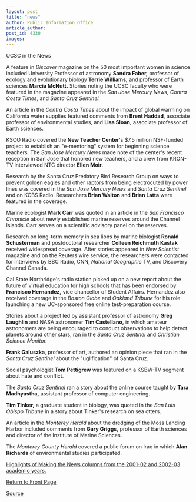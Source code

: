 ```yaml
---
layout: post
title: "news"
author: Public Information Office
article_author: 
post_id: 4330
images:
---
```


<p class="pagehead">
  UCSC in the News
</p>
<p>
  A feature in <i>Discover</i> magazine on the 50 most important women in science included University Professor of astronomy <b>Sandra Faber,</b> professor of ecology and evolutionary biology <b>Terrie Williams,</b> and professor of Earth sciences <b>Marcia McNutt.</b> Stories noting the UCSC faculty who were featured in the magazine appeared in the <i>San Jose Mercury News, Contra Costa Times</i>, and <i>Santa Cruz Sentinel.</i><br>
</p>
<p>
  An article in the <i>Contra Costa Times</i> about the impact of global warming on California water supplies featured comments from <b>Brent Haddad</b>, associate professor of environmental studies, and <b>Lisa Sloan,</b> associate professor of Earth sciences.
</p>
<p>
  KSCO Radio covered the <b>New Teacher Center</b>'s $7.5 million NSF-funded project to establish an "e-mentoring" system for beginning science teachers. The <i>San Jose Mercury News</i> made note of the center's recent reception in San Jose that honored new teachers, and a crew from KRON-TV interviewed NTC director <b>Ellen Moir</b>.<br>
</p>
<p>
  Research by the Santa Cruz Predatory Bird Research Group on ways to prevent golden eagles and other raptors from being electrocuted by power lines was covered in the <i>San Jose Mercury News</i> and <i>Santa Cruz Sentinel</i> and on KCBS Radio. Researchers <b>Brian Walton</b> and <b>Brian Latta</b> were featured in the coverage.<br>
</p>
<p>
  Marine ecologist <b>Mark Carr</b> was quoted in an article in the <i>San Francisco Chronicle</i> about newly established marine reserves around the Channel Islands. Carr serves on a scientific advisory panel on the reserves.<br>
</p>
<p>
  Research on long-term memory in sea lions by marine biologist <b>Ronald Schusterman</b> and postdoctoral researcher <b>Colleen Reichmuth Kastak</b> received widespread coverage. After stories appeared in <i>New Scientist</i> magazine and on the Reuters wire service, the researchers were contacted for interviews by BBC Radio, CNN, <i>National Geographic</i> TV, and Discovery Channel Canada.<br>
</p>
<p>
  Cal State Northridge's radio station picked up on a new report about the future of virtual education for high schools that has been endorsed by <b>Francisco Hernandez,</b> vice chancellor of Student Affairs. Hernandez also received coverage in the <i>Boston Globe</i> and <i>Oakland Tribune</i> for his role launching a new UC-sponsored free online test-preparation course.
</p>
<p>
  Stories about a project led by assistant professor of astronomy <b>Greg Laughlin</b> and NASA astronomer <b>Tim Castellano,</b> in which amateur astronomers are being encouraged to conduct observations to help detect planets around other stars, ran in the <i>Santa Cruz Sentinel</i> and <i>Christian Science Monitor.</i>
</p>
<p>
  <b>Frank Galuszka</b>, professor of art, authored an opinion piece that ran in the <i>Santa Cruz Sentinel</i> about the "uglification" of Santa Cruz.<br>
</p>
<p>
  Social psychologist <b>Tom Pettigrew</b> was featured on a KSBW-TV segment about hate and conflict.
</p>
<p>
  The <i>Santa Cruz Sentinel</i> ran a story about the online course taught by <b>Tara Madhyastha,</b> assistant professor of computer engineering.<br>
</p>
<p>
  <b>Tim Tinker,</b> a graduate student in biology, was quoted in the <i>San Luis Obispo Tribune</i> in a story about Tinker's research on sea otters.<br>
</p>
<p>
  An article in the <i>Monterey Herald</i> about the dredging of the Moss Landing Harbor included comments from <b>Gary Griggs,</b> professor of Earth sciences and director of the Institute of Marine Sciences.
</p>
<p>
  The <i>Monterey County Herald</i> covered a public forum on Iraq in which <b>Alan Richards</b> of environmental studies participated.<br>
</p>
<p>
  <a href="http://www.ucsc.edu/toplevel/administration/pio/media_highlights/index.html">Highlights of Making the News columns from the 2001-02 and 2002-03 academic years.</a><br>
</p>
<p>
  <a href="http://currents.ucsc.edu/">Return to Front Page</a>
</p>
<p><a href="http://www1.ucsc.edu/currents/02-03/11-04/news.html" title="Permalink to news">Source</a></p>
